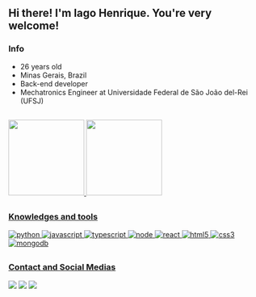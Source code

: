 ## Hi there! I'm Iago Henrique. You're very welcome!
### Info
* 26 years old
* Minas Gerais, Brazil
* Back-end developer
* Mechatronics Engineer at Universidade Federal de São João del-Rei (UFSJ)

##
<div>
  <a href="https://github.com/iagohtavares">
  <img height="150em" src="https://github-readme-stats.vercel.app/api?username=Iagohtavares&show_icons=true&theme=github_dark&include_all_commits=true&count_private=true"/>
  <img height="150em" src="https://github-readme-stats.vercel.app/api/top-langs/?username=Iagohtavares&layout=compact&langs_count=7&theme=github_dark "/>
</div>

## 
### Knowledges and tools
<img alt="python" src="https://img.shields.io/badge/Python-3776AB?style=for-the-badge&logo=python&logoColor=white" target="_blank">
<img alt="javascript" src="https://img.shields.io/badge/JavaScript-F7DF1E?style=for-the-badge&logo=javascript&logoColor=black" target="_blank">
<img alt="typescript" src="https://img.shields.io/badge/TypeScript-007ACC?style=for-the-badge&logo=typescript&logoColor=white" target="_blank">
<img alt="node" src="https://img.shields.io/badge/Node.js-43853D?style=for-the-badge&logo=node.js&logoColor=white" target="_blank">
<img alt="react" src="https://img.shields.io/badge/React-20232A?style=for-the-badge&logo=react&logoColor=61DAFB" target="_blank">
<img alt="html5" src="https://img.shields.io/badge/HTML5-E34F26?style=for-the-badge&logo=html5&logoColor=white" target="_blank">
<img alt="css3" src="https://img.shields.io/badge/CSS3-1572B6?style=for-the-badge&logo=css3&logoColor=white" target="_blank">
<img alt="mongodb" src="https://img.shields.io/badge/MongoDB-4EA94B?style=for-the-badge&logo=mongodb&logoColor=white" target="_blank">


##
### Contact and Social Medias
<div> 
  <a href = "mailto:iagohtavares@gmail.com"><img src="https://img.shields.io/badge/-Gmail-%23333?style=for-the-badge&logo=gmail&logoColor=white" target="_blank"></a>
  <a href="https://www.linkedin.com/in/iago-henrique-05b204116/" target="_blank"><img src="https://img.shields.io/badge/-LinkedIn-%230077B5?style=for-the-badge&logo=linkedin&logoColor=white" target="_blank"></a> 
  <a href="https://instagram.com/iago_htavares" target="_blank"><img src="https://img.shields.io/badge/-Instagram-%23E4405F?style=for-the-badge&logo=instagram&logoColor=white" target="_blank"></a>
</div>
